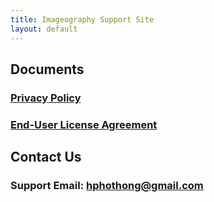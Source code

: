 ```yaml
---
title: Imageography Support Site
layout: default
---
```


## Documents

### [Privacy Policy](https://hphothong.github.io/documentation/imageography/privacy)

### [End-User License Agreement](https://hphothong.github.io/documentation/imageography/eula)

## Contact Us

### Support Email: [hphothong@gmail.com](mailto:hphothong@gmail.com)
